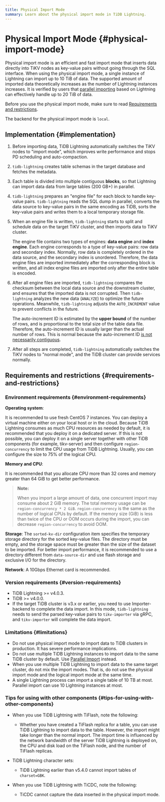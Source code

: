 ```yaml
---
title: Physical Import Mode
summary: Learn about the physical import mode in TiDB Lightning.
---
```


# Physical Import Mode {#physical-import-mode}

Physical import mode is an efficient and fast import mode that inserts data directly into TiKV nodes as key-value pairs without going through the SQL interface. When using the physical import mode, a single instance of Lightning can import up to 10 TiB of data. The supported amount of imported data theoretically increases as the number of Lightning instances increases. It is verified by users that [parallel importing](/tidb-lightning/tidb-lightning-distributed-import.md) based on Lightning can effectively handle up to 20 TiB of data.

Before you use the physical import mode, make sure to read [Requirements and restrictions](#requirements-and-restrictions).

The backend for the physical import mode is `local`.

## Implementation {#implementation}

1.  Before importing data, TiDB Lightning automatically switches the TiKV nodes to "import mode", which improves write performance and stops PD scheduling and auto-compaction.

2.  `tidb-lightning` creates table schemas in the target database and fetches the metadata.

3.  Each table is divided into multiple contiguous **blocks**, so that Lightning can import data data from large tables (200 GB+) in parallel.

4.  `tidb-lightning` prepares an "engine file" for each block to handle key-value pairs. `tidb-lightning` reads the SQL dump in parallel, converts the data source to key-value pairs in the same encoding as TiDB, sorts the key-value pairs and writes them to a local temporary storage file.

5.  When an engine file is written, `tidb-lightning` starts to split and schedule data on the target TiKV cluster, and then imports data to TiKV cluster.

    The engine file contains two types of engines: **data engine** and <strong>index engine</strong>. Each engine corresponds to a type of key-value pairs: row data and secondary index. Normally, row data is completely ordered in the data source, and the secondary index is unordered. Therefore, the data engine files are imported immediately after the corresponding block is written, and all index engine files are imported only after the entire table is encoded.

6.  After all engine files are imported, `tidb-lightning` compares the checksum between the local data source and the downstream cluster, and ensures that the imported data is not corrupted. Then `tidb-lightning` analyzes the new data (`ANALYZE`) to optimize the future operations. Meanwhile, `tidb-lightning` adjusts the `AUTO_INCREMENT` value to prevent conflicts in the future.

    The auto-increment ID is estimated by the **upper bound** of the number of rows, and is proportional to the total size of the table data file. Therefore, the auto-increment ID is usually larger than the actual number of rows. This is normal because the auto-increment ID [is not necessarily contiguous](/mysql-compatibility.md#auto-increment-id).

7.  After all steps are completed, `tidb-lightning` automatically switches the TiKV nodes to "normal mode", and the TiDB cluster can provide services normally.

## Requirements and restrictions {#requirements-and-restrictions}

### Environment requirements {#environment-requirements}

**Operating system**:

It is recommended to use fresh CentOS 7 instances. You can deploy a virtual machine either on your local host or in the cloud. Because TiDB Lightning consumes as much CPU resources as needed by default, it is recommended that you deploy it on a dedicated server. If this is not possible, you can deploy it on a single server together with other TiDB components (for example, tikv-server) and then configure `region-concurrency` to limit the CPU usage from TiDB Lightning. Usually, you can configure the size to 75% of the logical CPU.

**Memory and CPU**:

It is recommended that you allocate CPU more than 32 cores and memory greater than 64 GiB to get better performance.

> **Note:**
>
> When you import a large amount of data, one concurrent import may consume about 2 GiB memory. The total memory usage can be `region-concurrency * 2 GiB`. `region-concurrency` is the same as the number of logical CPUs by default. If the memory size (GiB) is less than twice of the CPU or OOM occurs during the import, you can decrease `region-concurrency` to avoid OOM.

**Storage**: The `sorted-kv-dir` configuration item specifies the temporary storage directory for the sorted key-value files. The directory must be empty, and the storage space must be greater than the size of the dataset to be imported. For better import performance, it is recommended to use a directory different from `data-source-dir` and use flash storage and exclusive I/O for the directory.

**Network**: A 10Gbps Ethernet card is recommended.

### Version requirements {#version-requirements}

-   TiDB Lightning >= v4.0.3.
-   TiDB >= v4.0.0.
-   If the target TiDB cluster is v3.x or earlier, you need to use Importer-backend to complete the data import. In this mode, `tidb-lightning` needs to send the parsed key-value pairs to `tikv-importer` via gRPC, and `tikv-importer` will complete the data import.

### Limitations {#limitations}

-   Do not use physical import mode to import data to TiDB clusters in production. It has severe performance implications.
-   Do not use multiple TiDB Lightning instances to import data to the same TiDB cluster by default. Use [Parallel Import](/tidb-lightning/tidb-lightning-distributed-import.md) instead.
-   When you use multiple TiDB Lightning to import data to the same target cluster, do not mix the import modes. That is, do not use the physical import mode and the logical import mode at the same time.
-   A single Lightning process can import a single table of 10 TB at most. Parallel import can use 10 Lightning instances at most.

### Tips for using with other components {#tips-for-using-with-other-components}

-   When you use TiDB Lightning with TiFlash, note the following:

    -   Whether you have created a TiFlash replica for a table, you can use TiDB Lightning to import data to the table. However, the import might take longer than the normal import. The import time is influenced by the network bandwidth of the server TiDB Lightning is deployed on, the CPU and disk load on the TiFlash node, and the number of TiFlash replicas.

-   TiDB Lightning character sets:

    -   TiDB Lightning earlier than v5.4.0 cannot import tables of `charset=GBK`.

-   When you use TiDB Lightning with TiCDC, note the following:

    -   TiCDC cannot capture the data inserted in the physical import mode.
